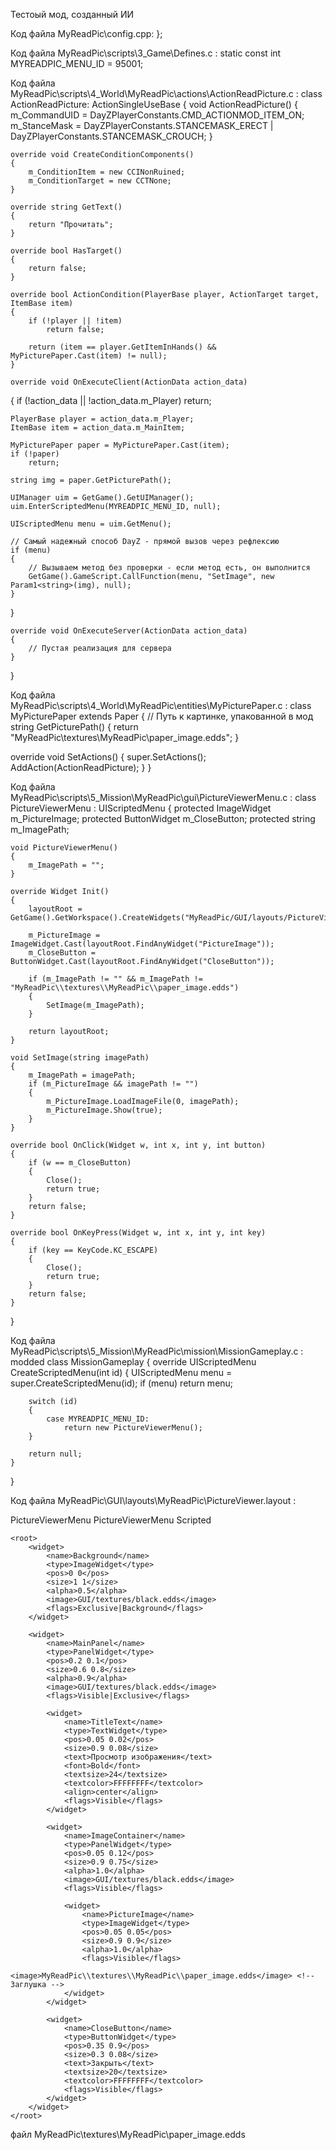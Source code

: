 Тестоый мод, созданный ИИ

Код файла MyReadPic\config.cpp:
            };


Код файла MyReadPic\scripts\3_Game\Defines.c :
static const int MYREADPIC_MENU_ID = 95001;

Код файла MyReadPic\scripts\4_World\MyReadPic\actions\ActionReadPicture.c :
class ActionReadPicture: ActionSingleUseBase
{
    void ActionReadPicture()
    {
        m_CommandUID = DayZPlayerConstants.CMD_ACTIONMOD_ITEM_ON;
        m_StanceMask = DayZPlayerConstants.STANCEMASK_ERECT | DayZPlayerConstants.STANCEMASK_CROUCH;
    }

    override void CreateConditionComponents()
    {
        m_ConditionItem = new CCINonRuined;
        m_ConditionTarget = new CCTNone;
    }

    override string GetText()
    {
        return "Прочитать";
    }

    override bool HasTarget()
    {
        return false;
    }

    override bool ActionCondition(PlayerBase player, ActionTarget target, ItemBase item)
    {
        if (!player || !item)
            return false;

        return (item == player.GetItemInHands() && MyPicturePaper.Cast(item) != null);
    }

    override void OnExecuteClient(ActionData action_data)
{
    if (!action_data || !action_data.m_Player)
        return;

    PlayerBase player = action_data.m_Player;
    ItemBase item = action_data.m_MainItem;

    MyPicturePaper paper = MyPicturePaper.Cast(item);
    if (!paper)
        return;

    string img = paper.GetPicturePath();

    UIManager uim = GetGame().GetUIManager();
    uim.EnterScriptedMenu(MYREADPIC_MENU_ID, null);

    UIScriptedMenu menu = uim.GetMenu();
    
    // Самый надежный способ DayZ - прямой вызов через рефлексию
    if (menu)
    {
        // Вызываем метод без проверки - если метод есть, он выполнится
        GetGame().GameScript.CallFunction(menu, "SetImage", new Param1<string>(img), null);
    }
}

    override void OnExecuteServer(ActionData action_data)
    {
        // Пустая реализация для сервера
    }
}

Код файла MyReadPic\scripts\4_World\MyReadPic\entities\MyPicturePaper.c :
class MyPicturePaper extends Paper 
{ // Путь к картинке, упакованной в мод 
string GetPicturePath() { return "MyReadPic\\textures\\MyReadPic\\paper_image.edds"; }

override void SetActions() 
{ super.SetActions(); AddAction(ActionReadPicture); } 
}

Код файла MyReadPic\scripts\5_Mission\MyReadPic\gui\PictureViewerMenu.c :
class PictureViewerMenu : UIScriptedMenu
{
    protected ImageWidget m_PictureImage;
    protected ButtonWidget m_CloseButton;
    protected string m_ImagePath;
    
    void PictureViewerMenu()
    {
        m_ImagePath = "";
    }
    
    override Widget Init()
    {
        layoutRoot = GetGame().GetWorkspace().CreateWidgets("MyReadPic/GUI/layouts/PictureViewer.layout");
        
        m_PictureImage = ImageWidget.Cast(layoutRoot.FindAnyWidget("PictureImage"));
        m_CloseButton = ButtonWidget.Cast(layoutRoot.FindAnyWidget("CloseButton"));
        
        if (m_ImagePath != "" && m_ImagePath != "MyReadPic\\textures\\MyReadPic\\paper_image.edds")
        {
            SetImage(m_ImagePath);
        }
        
        return layoutRoot;
    }
    
    void SetImage(string imagePath)
    {
        m_ImagePath = imagePath;
        if (m_PictureImage && imagePath != "")
        {
            m_PictureImage.LoadImageFile(0, imagePath);
            m_PictureImage.Show(true);
        }
    }
    
    override bool OnClick(Widget w, int x, int y, int button)
    {
        if (w == m_CloseButton)
        {
            Close();
            return true;
        }
        return false;
    }
    
    override bool OnKeyPress(Widget w, int x, int y, int key)
    {
        if (key == KeyCode.KC_ESCAPE)
        {
            Close();
            return true;
        }
        return false;
    }
}

Код файла MyReadPic\scripts\5_Mission\MyReadPic\mission\MissionGameplay.c :
modded class MissionGameplay 
{ 
    override UIScriptedMenu CreateScriptedMenu(int id) 
    { 
        UIScriptedMenu menu = super.CreateScriptedMenu(id); 
        if (menu) return menu;

        switch (id)
        {
            case MYREADPIC_MENU_ID:
                return new PictureViewerMenu();
        }

        return null;
    } 
}

Код файла MyReadPic\GUI\layouts\MyReadPic\PictureViewer.layout :
<?xml version="1.0" encoding="UTF-8" standalone="yes"?>
<layout>
    <name>PictureViewerMenu</name>
    <menu_type>PictureViewerMenu</menu_type>
    <options>Scripted</options>
    
    <root>
        <widget>
            <name>Background</name>
            <type>ImageWidget</type>
            <pos>0 0</pos>
            <size>1 1</size>
            <alpha>0.5</alpha>
            <image>GUI/textures/black.edds</image>
            <flags>Exclusive|Background</flags>
        </widget>
        
        <widget>
            <name>MainPanel</name>
            <type>PanelWidget</type>
            <pos>0.2 0.1</pos>
            <size>0.6 0.8</size>
            <alpha>0.9</alpha>
            <image>GUI/textures/black.edds</image>
            <flags>Visible|Exclusive</flags>
            
            <widget>
                <name>TitleText</name>
                <type>TextWidget</type>
                <pos>0.05 0.02</pos>
                <size>0.9 0.08</size>
                <text>Просмотр изображения</text>
                <font>Bold</font>
                <textsize>24</textsize>
                <textcolor>FFFFFFFF</textcolor>
                <align>center</align>
                <flags>Visible</flags>
            </widget>
            
            <widget>
                <name>ImageContainer</name>
                <type>PanelWidget</type>
                <pos>0.05 0.12</pos>
                <size>0.9 0.75</size>
                <alpha>1.0</alpha>
                <image>GUI/textures/black.edds</image>
                <flags>Visible</flags>
                
                <widget>
                    <name>PictureImage</name>
                    <type>ImageWidget</type>
                    <pos>0.05 0.05</pos>
                    <size>0.9 0.9</size>
                    <alpha>1.0</alpha>
                    <flags>Visible</flags>
                    <image>MyReadPic\\textures\\MyReadPic\\paper_image.edds</image> <!-- Заглушка -->
                </widget>
            </widget>
            
            <widget>
                <name>CloseButton</name>
                <type>ButtonWidget</type>
                <pos>0.35 0.9</pos>
                <size>0.3 0.08</size>
                <text>Закрыть</text>
                <textsize>20</textsize>
                <textcolor>FFFFFFFF</textcolor>
                <flags>Visible</flags>
            </widget>
        </widget>
    </root>
</layout>

файл MyReadPic\textures\MyReadPic\paper_image.edds

